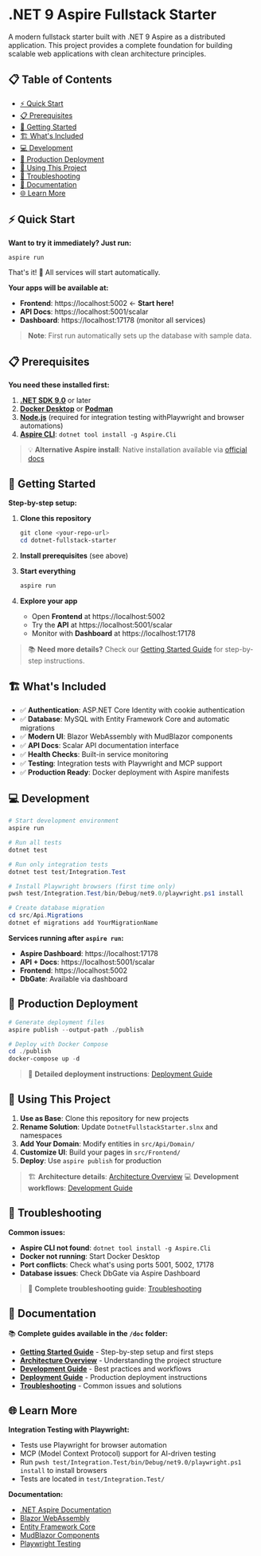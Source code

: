 # .NET 9 Aspire Fullstack Starter

A modern fullstack starter built with .NET 9 Aspire as a distributed application. This project provides a complete foundation for building scalable web applications with clean architecture principles.

## 📋 Table of Contents

- [⚡ Quick Start](#-quick-start)
- [📋 Prerequisites](#-prerequisites)
- [🎯 Getting Started](#-getting-started)
- [🏗️ What's Included](#-whats-included)
- [💻 Development](#-development)
- [🚀 Production Deployment](#-production-deployment)
- [🔧 Using This Project](#-using-this-project)
- [🚨 Troubleshooting](#-troubleshooting)
- [📖 Documentation](#-documentation)
- [🌐 Learn More](#-learn-more)

## ⚡ Quick Start

**Want to try it immediately? Just run:**

```powershell
aspire run
```

That's it! 🎉 All services will start automatically.

**Your apps will be available at:**
- **Frontend**: https://localhost:5002 ← **Start here!**
- **API Docs**: https://localhost:5001/scalar 
- **Dashboard**: https://localhost:17178 (monitor all services)

> **Note**: First run automatically sets up the database with sample data.

## 📋 Prerequisites

**You need these installed first:**

1. **[.NET SDK 9.0](https://dotnet.microsoft.com/download/dotnet/9.0)**  or later
2. **[Docker Desktop](https://www.docker.com/products/docker-desktop)** or **[Podman](https://podman.io/docs/installation)**
3. **[Node.js](https://nodejs.org/)** (required for integration testing withPlaywright and browser automations)
4. **[Aspire CLI](https://learn.microsoft.com/en-us/dotnet/aspire/cli/install)**: `dotnet tool install -g Aspire.Cli`

> 💡 **Alternative Aspire install**: Native installation available via [official docs](https://learn.microsoft.com/en-us/dotnet/aspire/cli/install)

## 🎯 Getting Started

**Step-by-step setup:**

1. **Clone this repository**
   ```powershell
   git clone <your-repo-url>
   cd dotnet-fullstack-starter
   ```

2. **Install prerequisites** (see above) 

3. **Start everything**
   ```powershell
   aspire run
   ```

4. **Explore your app**
   - Open **Frontend** at https://localhost:5002
   - Try the **API** at https://localhost:5001/scalar
   - Monitor with **Dashboard** at https://localhost:17178

> 📚 **Need more details?** Check our [Getting Started Guide](doc/getting-started.md) for step-by-step instructions.

## 🏗️ What's Included

- ✅ **Authentication**: ASP.NET Core Identity with cookie authentication
- ✅ **Database**: MySQL with Entity Framework Core and automatic migrations
- ✅ **Modern UI**: Blazor WebAssembly with MudBlazor components
- ✅ **API Docs**: Scalar API documentation interface
- ✅ **Health Checks**: Built-in service monitoring
- ✅ **Testing**: Integration tests with Playwright and MCP support
- ✅ **Production Ready**: Docker deployment with Aspire manifests

## 💻 Development

```powershell
# Start development environment
aspire run

# Run all tests
dotnet test

# Run only integration tests
dotnet test test/Integration.Test

# Install Playwright browsers (first time only)
pwsh test/Integration.Test/bin/Debug/net9.0/playwright.ps1 install

# Create database migration
cd src/Api.Migrations
dotnet ef migrations add YourMigrationName
```

**Services running after `aspire run`:**
- **Aspire Dashboard**: https://localhost:17178
- **API + Docs**: https://localhost:5001/scalar  
- **Frontend**: https://localhost:5002
- **DbGate**: Available via dashboard

## 🚀 Production Deployment

```powershell
# Generate deployment files
aspire publish --output-path ./publish

# Deploy with Docker Compose
cd ./publish
docker-compose up -d
```

> 📖 **Detailed deployment instructions**: [Deployment Guide](doc/deployment.md)

## 🔧 Using This Project

1. **Use as Base**: Clone this repository for new projects
2. **Rename Solution**: Update `DotnetFullstackStarter.slnx` and namespaces  
3. **Add Your Domain**: Modify entities in `src/Api/Domain/`
4. **Customize UI**: Build your pages in `src/Frontend/`
5. **Deploy**: Use `aspire publish` for production

> 🏗️ **Architecture details**: [Architecture Overview](doc/architecture.md)
> 💻 **Development workflows**: [Development Guide](doc/development.md)

## 🚨 Troubleshooting

**Common issues:**
- **Aspire CLI not found**: `dotnet tool install -g Aspire.Cli`
- **Docker not running**: Start Docker Desktop
- **Port conflicts**: Check what's using ports 5001, 5002, 17178
- **Database issues**: Check DbGate via Aspire Dashboard

> 🔧 **Complete troubleshooting guide**: [Troubleshooting](doc/troubleshooting.md)

## 📖 Documentation

📚 **Complete guides available in the `/doc` folder:**

- **[Getting Started Guide](doc/getting-started.md)** - Step-by-step setup and first steps
- **[Architecture Overview](doc/architecture.md)** - Understanding the project structure
- **[Development Guide](doc/development.md)** - Best practices and workflows
- **[Deployment Guide](doc/deployment.md)** - Production deployment instructions
- **[Troubleshooting](doc/troubleshooting.md)** - Common issues and solutions

## 🌐 Learn More

**Integration Testing with Playwright:**
- Tests use Playwright for browser automation
- MCP (Model Context Protocol) support for AI-driven testing
- Run `pwsh test/Integration.Test/bin/Debug/net9.0/playwright.ps1 install` to install browsers
- Tests are located in `test/Integration.Test/`

**Documentation:**
- [.NET Aspire Documentation](https://learn.microsoft.com/en-us/dotnet/aspire/)
- [Blazor WebAssembly](https://learn.microsoft.com/en-us/aspnet/core/blazor/)
- [Entity Framework Core](https://learn.microsoft.com/en-us/ef/core/)
- [MudBlazor Components](https://mudblazor.com/)
- [Playwright Testing](https://playwright.dev/dotnet/)
